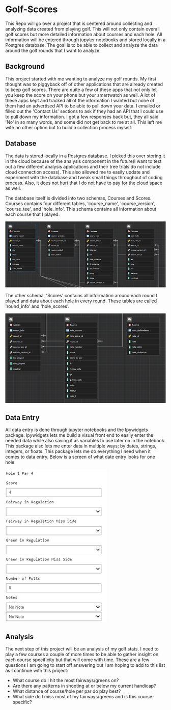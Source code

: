 # Golf-Scores

This Repo will go over a project that is centered around collecting and analyzing data created from playing golf. This will not only contain overall golf scores but more detailed information about courses and each hole. All information will be entered through jupyter notebooks and stored locally in a Postgres database. The goal is to be able to collect and analyze the data around the golf rounds that I want to analyze. 

## Background

This project started with me wanting to analyze my golf rounds. My first thought was to piggyback off of other applications that are already created to keep golf scores. There are quite a few of these apps that not only let you keep the score on your phone but your smartwatch as well. A lot of these apps kept and tracked all of the information I wanted but none of them had an advertised API to be able to pull down your data. I emailed or filled out the 'Contact Us' sections to ask if they had an API that I could use to pull down my information. I got a few responses back but, they all said 'No' in so many words, and some did not get back to me at all. This left me with no other option but to build a collection process myself. 

## Database

The data is stored locally in a Postgres database. I picked this over storing it in the cloud because of the analysis component in the future(I want to test out a few different analysis applications and their tree trials do not include cloud connection access). This also allowed me to easily update and experiment with the database and tweak small things throughout of coding process. Also, it does not hurt that I do not have to pay for the cloud space as well. 

The database itself is divided into two schemas, Courses and Scores. Courses contains four different tables, 'course_name', 'course_version', 'course_tee', and 'hole_info'. This schema contains all information about each course that I played. 

![courses_schema](https://github.com/CBJohnson30/Golf-Scores/blob/main/Images/courses_schema.png)

The other schema, 'Scores' contains all information around each round I played and data about each hole in every round. These tables are called 'round_info' and 'hole_scores'.
 
![scores_schema](https://github.com/CBJohnson30/Golf-Scores/blob/main/Images/scores_schema.png)

## Data Entry

All data entry is done through jupyter notebooks and the Ipywidgets package. Ipywidgets lets me build a visual front end to easily enter the needed data while also saving it as variables to use later on in the notebook. This package also lets me enter data in multiple ways; by dates, strings, integers, or floats. This package lets me do everything I need when it comes to data entry. Below is a screen of what date entry looks for one hole.

![hole_score](https://github.com/CBJohnson30/Golf-Scores/blob/main/Images/hole_score.png)

## Analysis

The next step of this project will be an analysis of my golf stats. I need to play a few courses a couple of more times to be able to gather insight on each course specificity but that will come with time. These are a few questions I am going to start off answering but I am hoping to add to this list as I continue with this project:
- What course do I hit the most fairways/greens on?
- Are there any patterns in shooting at or below my current handicap? 
- What distance of course/hole per par do play best?
- What side do I miss most of my fairways/greens and is this course-specific? 
